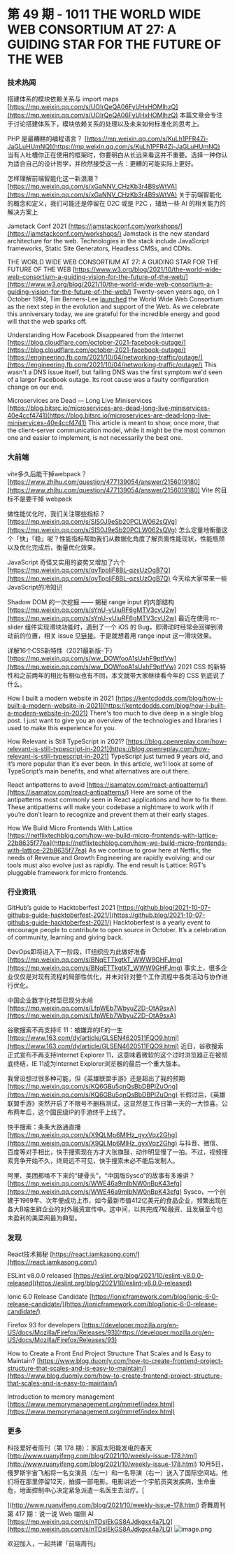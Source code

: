 # 第 49 期 - 1011 THE WORLD WIDE WEB CONSORTIUM AT 27: A GUIDING STAR FOR THE FUTURE OF THE WEB
### 技术热闻
搭建体系的模块依赖关系与 import maps
[https://mp.weixin.qq.com/s/UOIrQeQA06FyUHxHOMlhzQ](https://mp.weixin.qq.com/s/UOIrQeQA06FyUHxHOMlhzQ)
本篇文章会专注于讨论搭建体系下，模块依赖关系的处理以及未来如何标准化的思考上。

PHP 是最糟糕的编程语言？
[https://mp.weixin.qq.com/s/KuLh1PFR4Zi-JaGLuHUmNQ](https://mp.weixin.qq.com/s/KuLh1PFR4Zi-JaGLuHUmNQ)
当有人吐槽你正在使用的框架时，你要明白从长远来看这并不重要。选择一种你认为适合自己的设计哲学，并欣然接受这一点：更糟的可能实际上更好。

怎样理解前端智能化这一新浪潮？
[https://mp.weixin.qq.com/s/xGaNNV_CHzKb3r4B9sWtVA](https://mp.weixin.qq.com/s/xGaNNV_CHzKb3r4B9sWtVA)
关于前端智能化的概念和定义，我们可能还是停留在 D2C 或是 P2C ，辅助一些 AI 的相关能力的解决方案上

Jamstack Conf 2021
[https://jamstackconf.com/workshops/](https://jamstackconf.com/workshops/)
Jamstack is the new standard architecture for the web. Technologies in the stack include JavaScript frameworks, Static Site Generators, Headless CMSs, and CDNs.

THE WORLD WIDE WEB CONSORTIUM AT 27: A GUIDING STAR FOR THE FUTURE OF THE WEB
[https://www.w3.org/blog/2021/10/the-world-wide-web-consortium-a-guiding-vision-for-the-future-of-the-web/](https://www.w3.org/blog/2021/10/the-world-wide-web-consortium-a-guiding-vision-for-the-future-of-the-web/)
Twenty-seven years ago, on 1 October 1994, Tim Berners-Lee [launched](https://www.w3.org/News/1994) the World Wide Web Consortium as the next step in the evolution and support of the Web. As we celebrate this anniversary today, we are grateful for the incredible energy and good will that the web sparks off.

Understanding How Facebook Disappeared from the Internet
[https://blog.cloudflare.com/october-2021-facebook-outage/](https://blog.cloudflare.com/october-2021-facebook-outage/)
[https://engineering.fb.com/2021/10/04/networking-traffic/outage/](https://engineering.fb.com/2021/10/04/networking-traffic/outage/)
This wasn't a DNS issue itself, but failing DNS was the first symptom we'd seen of a larger Facebook outage. Its root cause was a faulty configuration change on our end. 

Microservices are Dead — Long Live Miniservices
[https://blog.bitsrc.io/microservices-are-dead-long-live-miniservices-40e4ccf4741](https://blog.bitsrc.io/microservices-are-dead-long-live-miniservices-40e4ccf4741)
This article is meant to show, once more, that the client-server communication model, while it might be the most common one and easier to implement, is not necessarily the best one.

### 大前端
vite多久后能干掉webpack？
[https://www.zhihu.com/question/477139054/answer/2156019180](https://www.zhihu.com/question/477139054/answer/2156019180)
Vite 的目标不是要干掉 webpack

做性能优化时，我们关注哪些指标？
[https://mp.weixin.qq.com/s/SlS0J9eSb20PCLW062sQVg](https://mp.weixin.qq.com/s/SlS0J9eSb20PCLW062sQVg)
怎么定量地衡量这个「快」「稳」呢？性能指标帮助我们从数据化角度了解页面性能现状，性能瓶颈以及优化完成后，衡量优化效果。

JavaScript 奇怪又实用的姿势又增加了六个
[https://mp.weixin.qq.com/s/qvTppljF8BL-qzsUzOgB7Q](https://mp.weixin.qq.com/s/qvTppljF8BL-qzsUzOgB7Q)
今天给大家带来一些JavaScript的冷知识

Shadow DOM 的一次挖掘 —— 揭秘 range input 的内部结构
[https://mp.weixin.qq.com/s/sYnU-yUiuRF6gMTV3cvU2w](https://mp.weixin.qq.com/s/sYnU-yUiuRF6gMTV3cvU2w)
最近在使用 rc-slider 组件实现滑块功能时，遇到了一个 iOS 的 Bug，即滑动时经常会回弹到滑动前的位置，相关 issue 见[链接](https://mp.weixin.qq.com/s?__biz=MzI1ODE4NzE1Nw==&mid=2247490742&idx=1&sn=c355ea7e4c406a287d8bc01c3d9eacd5&chksm=ea0d564cdd7adf5aa53227263f6f382e660c2748f203b2c44f0757cd869534776a925111872a&mpshare=1&scene=1&srcid=1010p62REhsRilDEuV841BQd&sharer_sharetime=1633866094791&sharer_shareid=1008f4e03cf7c6f5c3ce1b43c6775688&key=cc0d5c6e61a0f8486d5aca58fc644c09ff8ed7f9bcebdfa571816db1e000b31bcb2e1f8fc557b948049646390880225e8624842a41296e6bc7285739250e4b2a17a9296930f71e04c4b08c32b1ca30748e1f0037dcb68ad40efb601e2675631f3d4f7fbdd5860f2d48a5f9bbba5646070d7e91c14268105f7478f90656193ccb&ascene=1&uin=MTA2MDc4NjI2MA%3D%3D&devicetype=iMac+MacBookPro15%2C1+OSX+OSX+10.15.7+build(19H114)&version=13010510&nettype=WIFI&lang=zh_CN&fontScale=100&exportkey=Aa4QgIQS4eSy%2FdVccWfe8TY%3D&pass_ticket=c71Fit1L7YglhkWwzVZdvSGXSYHho8V%2BWkYYXOIn6HOg%2FFDTj%2F2e0Oso%2BXi%2BZjeJ&wx_header=0&fontgear=2.000000)。于是就想着用 range input 这一滑块效果。

详解16个CSS新特性（2021最新版-下）
[https://mp.weixin.qq.com/s/ww_DOWfooA1sUxhF9ptfVw](https://mp.weixin.qq.com/s/ww_DOWfooA1sUxhF9ptfVw)
2021 CSS 的新特性和之前两年的相比有相似也有不同，本文就带大家继续看今年的 CSS 到底说了什么。

How I built a modern website in 2021
[https://kentcdodds.com/blog/how-i-built-a-modern-website-in-2021](https://kentcdodds.com/blog/how-i-built-a-modern-website-in-2021)
There's too much to dive deep in a single blog post. I just want to give you an overview of the technologies and libraries I used to make this experience for you.

How Relevant is Still TypeScript in 2021?
[https://blog.openreplay.com/how-relevant-is-still-typescript-in-2021](https://blog.openreplay.com/how-relevant-is-still-typescript-in-2021)
TypeScript just turned 9 years old, and it’s more popular than it’s ever been. In this article, we’ll look at some of TypeScript’s main benefits, and what alternatives are out there.

React antipatterns to avoid
[https://isamatov.com/react-antipatterns/](https://isamatov.com/react-antipatterns/)
Here are some of the antipatterns most commonly seen in React applications and how to fix them. These antipatterns will make your codebase a nightmare to work with if you’re don’t learn to recognize and prevent them at their early stages.

How We Build Micro Frontends With Lattice
[https://netflixtechblog.com/how-we-build-micro-frontends-with-lattice-22b8635f77ea](https://netflixtechblog.com/how-we-build-micro-frontends-with-lattice-22b8635f77ea)
As we continue to grow here at Netflix, the needs of Revenue and Growth Engineering are rapidly evolving; and our tools must also evolve just as rapidly. The end result is Lattice: RGT’s pluggable framework for micro frontends.

### 行业资讯
GitHub’s guide to Hacktoberfest 2021
[https://github.blog/2021-10-07-githubs-guide-hacktoberfest-2021/](https://github.blog/2021-10-07-githubs-guide-hacktoberfest-2021/)
Hacktoberfest is a yearly event to encourage people to contribute to open source in October. It’s a celebration of community, learning and giving back.

DevOps即将进入下一阶段，IT组织应为此做好准备
[https://mp.weixin.qq.com/s/BNqETTkgtkT_WWW9GHFJmg](https://mp.weixin.qq.com/s/BNqETTkgtkT_WWW9GHFJmg)
事实上，很多企业仅仅是对现有流程的局部性优化，并未对针对整个工作流程中各类活动与协作进行优化。

中国企业数字化转型已现分水岭
[https://mp.weixin.qq.com/s/LfpWEb7WbyuZ2D-OtA9sxA](https://mp.weixin.qq.com/s/LfpWEb7WbyuZ2D-OtA9sxA)

谷歌搜索不再支持IE 11：被嫌弃的IE的一生
[https://www.163.com/dy/article/GLSEN4620511FQO9.html](https://www.163.com/dy/article/GLSEN4620511FQO9.html)
近日，谷歌搜索正式宣布不再支持Internet Explorer 11，这意味着微软的这个过时浏览器正在被彻底终结，IE 11成为Internet Explorer浏览器的最后一个重大版本。

我曾设想过很多种可能，但《英雄联盟手游》还是超出了我的预期
[https://mp.weixin.qq.com/s/KQ6GBu5qnQsBbDBPIZuOng](https://mp.weixin.qq.com/s/KQ6GBu5qnQsBbDBPIZuOng)
长假过后，《英雄联盟手游》突然开启了不限号不删档测试，这显然是工作日第一天的一大惊喜。公布两年后，这个国民级IP的手游终于上线了。

快手搜索：条条大路通直播
[https://mp.weixin.qq.com/s/X9QLMp6MlHz_gyxVqz2Ghg](https://mp.weixin.qq.com/s/X9QLMp6MlHz_gyxVqz2Ghg)
与抖音、微信、百度等对手相比，快手搜索现在方才大张旗鼓，动作明显慢了一拍。不过，视频搜索竞争开始不久，终局远不可见，快手搜索未必不能后发制人。

阿里、美团都啃不下来的“硬骨头”，“中国版Sysco”的故事有多难讲？
[https://mp.weixin.qq.com/s/WWE46a9mIbNW0nBpK43efg](https://mp.weixin.qq.com/s/WWE46a9mIbNW0nBpK43efg)
Sysco，一个创建于1969年、次年便成功上市，如今最新市值412亿美元的食品企业，频繁出现在各大B端生鲜企业的对外融资宣传中。这中间，以共完成7轮融资、且发展至今也未盈利的美菜网最为典型。

### 发现
React技术揭秘
[https://react.iamkasong.com/](https://react.iamkasong.com/)

ESLint v8.0.0 released
[https://eslint.org/blog/2021/10/eslint-v8.0.0-released](https://eslint.org/blog/2021/10/eslint-v8.0.0-released)

Ionic 6.0 Release Candidate
[https://ionicframework.com/blog/ionic-6-0-release-candidate/](https://ionicframework.com/blog/ionic-6-0-release-candidate/)

Firefox 93 for developers
[https://developer.mozilla.org/en-US/docs/Mozilla/Firefox/Releases/93](https://developer.mozilla.org/en-US/docs/Mozilla/Firefox/Releases/93)

How to Create a Front End Project Structure That Scales and Is Easy to Maintain?
[https://www.blog.duomly.com/how-to-create-frontend-project-structure-that-scales-and-is-easy-to-maintain/](https://www.blog.duomly.com/how-to-create-frontend-project-structure-that-scales-and-is-easy-to-maintain/)

Introduction to memory management
[https://www.memorymanagement.org/mmref/index.html](https://www.memorymanagement.org/mmref/index.html)

### 更多
科技爱好者周刊（第 178 期）：家庭太阳能发电的春天
[http://www.ruanyifeng.com/blog/2021/10/weekly-issue-178.html](http://www.ruanyifeng.com/blog/2021/10/weekly-issue-178.html)
10月5日，俄罗斯宇宙飞船将一名女演员（左一）和一名导演（右一）送入了国际空间站。他们将在那里停留12天，拍摄一部电影。电影讲述一个宇航员突发疾病，生命垂危，地面控制中心决定紧急派遣一名医生去治疗。[

](http://www.ruanyifeng.com/blog/2021/10/weekly-issue-178.html)
奇舞周刊第 417 期：说一说 Web 端侧 AI
[https://mp.weixin.qq.com/s/nTDslEkGS8AJdkgxx4a7LQ](https://mp.weixin.qq.com/s/nTDslEkGS8AJdkgxx4a7LQ)
![image.png](https://cdn.nlark.com/yuque/0/2020/png/85771/1605930034828-7fc81343-651f-4a15-8465-eebe5a23cf61.png#height=31&id=C5Hpa&margin=%5Bobject%20Object%5D&name=image.png&originHeight=90&originWidth=2186&originalType=binary&ratio=1&size=14325&status=done&style=none&width=746)


欢迎加入，一起共建「前端周刊」
